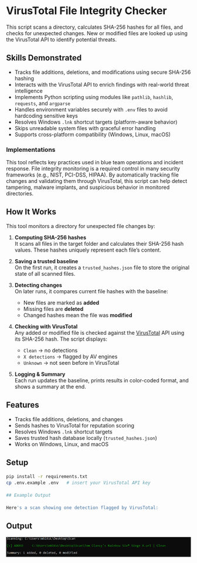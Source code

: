 # VirusTotal File Integrity Checker

This script scans a directory, calculates SHA-256 hashes for all files, and checks for unexpected changes. New or modified files are looked up using the VirusTotal API to identify potential threats.

## Skills Demonstrated

- Tracks file additions, deletions, and modifications using secure SHA-256 hashing
- Interacts with the VirusTotal API to enrich findings with real-world threat intelligence
- Implements Python scripting using modules like `pathlib`, `hashlib`, `requests`, and `argparse`
- Handles environment variables securely with `.env` files to avoid hardcoding sensitive keys
- Resolves Windows `.lnk` shortcut targets (platform-aware behavior)
- Skips unreadable system files with graceful error handling
- Supports cross-platform compatibility (Windows, Linux, macOS)

### Implementations

This tool reflects key practices used in blue team operations and incident response. File integrity monitoring is a required control in many security frameworks (e.g., NIST, PCI-DSS, HIPAA). By automatically tracking file changes and validating them through VirusTotal, this script can help detect tampering, malware implants, and suspicious behavior in monitored directories.
## How It Works

This tool monitors a directory for unexpected file changes by:

1. **Computing SHA-256 hashes**  
   It scans all files in the target folder and calculates their SHA-256 hash values. These hashes uniquely represent each file’s content.

2. **Saving a trusted baseline**  
   On the first run, it creates a `trusted_hashes.json` file to store the original state of all scanned files.

3. **Detecting changes**  
   On later runs, it compares current file hashes with the baseline:
   - New files are marked as **added**
   - Missing files are **deleted**
   - Changed hashes mean the file was **modified**

4. **Checking with VirusTotal**  
   Any added or modified file is checked against the [VirusTotal](https://virustotal.com) API using its SHA-256 hash. The script displays:
   - `Clean` → no detections
   - `X detections` → flagged by AV engines
   - `Unknown` → not seen before in VirusTotal

5. **Logging & Summary**  
   Each run updates the baseline, prints results in color-coded format, and shows a summary at the end.

## Features
- Tracks file additions, deletions, and changes
- Sends hashes to VirusTotal for reputation scoring
- Resolves Windows `.lnk` shortcut targets
- Saves trusted hash database locally (`trusted_hashes.json`)
- Works on Windows, Linux, and macOS

## Setup

```bash
pip install -r requirements.txt
cp .env.example .env   # insert your VirusTotal API key

## Example Output

Here's a scan showing one detection flagged by VirusTotal:
```
## Output

![Scan output screenshot](image_2025-06-18_195900270.png)
